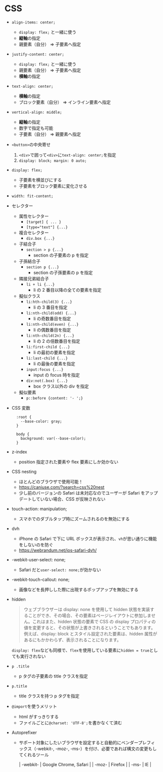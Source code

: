 # CSS

- `align-items: center;`

  - `display: flex;` と一緒に使う
  - **縦軸**の指定
  - 親要素（自分） => 子要素へ指定

- `justify-content: center;`

  - `display: flex;` と一緒に使う
  - 親要素（自分） => 子要素へ指定
  - **横軸**の指定

- `text-align: center;`

  - **横軸**の指定
  - ブロック要素（自分） => インライン要素へ指定

- `vertical-align: middle;`

  - **縦軸**の指定
  - 数字で指定も可能
  - 子要素（自分） => 親要素へ指定

- `<button>`の中央寄せ

  1. `<div>`で囲って`<div>`に`text-align: center;`を指定
  1. `display: block; margin: 0 auto;`

- `display: flex;`

  - 子要素を横並びにする
  - 子要素をブロック要素に変化させる

- `width: fit-content;`

- セレクター

  - 属性セレクター
    - `[target] { ... }`
    - `[type="text"] {...}`
  - 複合セレクター
    - `div.box {...}`
  - 子結合子
    - `section > p {...}`
      - section の子要素の p を指定
  - 子孫結合子
    - `section p {...}`
      - section の子孫要素の p を指定
  - 隣接兄弟結合子
    - `li + li {...}`
      - li の 2 番目以降の全ての要素を指定
  - 擬似クラス
    - `li:hth-child(3) {...}`
      - li の 3 番目を指定
    - `li:nth-child(odd) {...}`
      - li の奇数番目を指定
    - `li:nth-child(even) {...}`
      - li の偶数番目を指定
    - `li:nth-child(2n) {...}`
      - li の 2 の倍数番目を指定
    - `li:first-child {...}`
      - li の最初の要素を指定
    - `li:last-child {...}`
      - li の最後の要素を指定
    - `input:focus {...}`
      - input の focus 時を指定
    - `div:not(.box) {...}`
      - box クラス以外の div を指定
  - 擬似要素
    - `p::before {content: '- ';}`

- CSS 変数

  ```
    :root {
      --base-color: gray;
    }

    body {
      background: var(--base-color);
    }
  ```

- z-index

  - position 指定された要素や flex 要素にしか効かない

- CSS nesting

  - ほとんどのブラウザで使用可能！
  - https://caniuse.com/?search=css%20nest
  - 少し前のバージョンの Safari は未対応なのでユーザーが Safari をアップデートしていない場合、CSS が反映されない

- touch-action: manipulation;

  - スマホでのダブルタップ時にズームされるのを無効にする

- dvh

  - iPhone の Safari で下に URL ボックスが表示され、`vh`が思い通りに機能をしないのを防ぐ
  - https://webrandum.net/ios-safari-dvh/

- -webkit-user-select: none;

  - Safari だと`user-select: none;`が効かない

- -webkit-touch-callout: none;

  - 画像などを長押しした際に出現するポップアップを無効にする

- hidden

  > ウェブブラウザーは display: none を使用して hidden 状態を実装することができ、その場合、その要素はページレイアウトに参加しません。これはまた、hidden 状態の要素で CSS の display プロパティの値を変更すると、その状態が上書きされるということでもあります。例えば、display: block とスタイル設定された要素は、hidden 属性があるにもかかわらず、表示されることになります。

  `display: flex`なども同様で、`flex`を使用している要素に`hidden = true`としても実行されない

- `p .title`
  - p タグの子要素の title クラスを指定
- `p.title`

  - title クラスを持つ p タグを指定

- `@import`を使うメリット

  - html がすっきりする
  - ファイルごとに`@charset: 'UTF-8';`を書かなくて済む

- Autoprefixer

  - サポート対象にしたいブラウザを設定すると自動的にベンダープレフィックス（-webkit-, -moz-, -ms-）を付け、必要であれば構文の変更もしてくれるツール

    | -webkit- | Google Chrome, Safari |
    | -moz- | Firefox |
    | -ms- | IE |

